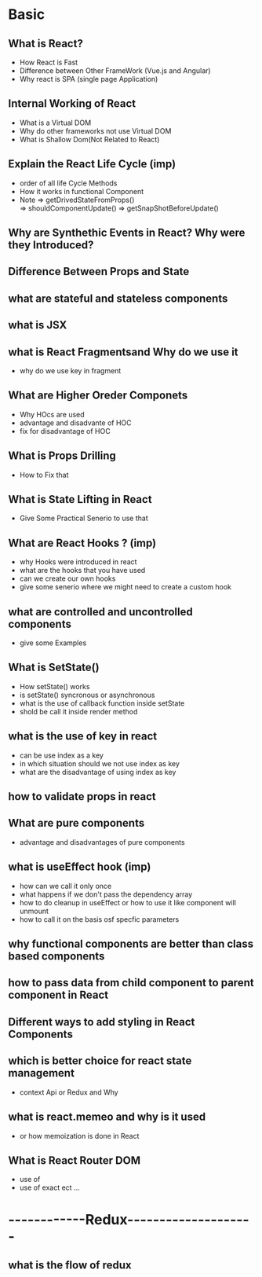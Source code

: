 # Basic

## What is React?

- How React is Fast
- Difference between Other FrameWork (Vue.js and Angular)
- Why react is SPA (single page Application)

## Internal Working of React

- What is a Virtual DOM
- Why do other frameworks not use Virtual DOM
- What is Shallow Dom(Not Related to React)

## Explain the React Life Cycle (imp)

- order of all life Cycle Methods
- How it works in functional Component
- Note
  => getDrivedStateFromProps()  
  => shouldComponentUpdate()
  => getSnapShotBeforeUpdate()

## Why are Synthethic Events in React? Why were they Introduced?

## Difference Between Props and State

## what are stateful and stateless components

## what is JSX

## what is React Fragmentsand Why do we use it

- why do we use key in fragment

## What are Higher Oreder Componets

- Why HOcs are used
- advantage and disadvante of HOC
- fix for disadvantage of HOC

## What is Props Drilling

- How to Fix that

## What is State Lifting in React

- Give Some Practical Senerio to use that

## What are React Hooks ? (imp)

- why Hooks were introduced in react
- what are the hooks that you have used
- can we create our own hooks
- give some senerio where we might need to create a custom hook

## what are controlled and uncontrolled components

- give some Examples

## What is SetState()

- How setState() works
- is setState() syncronous or asynchronous
- what is the use of callback function inside setState
- shold be call it inside render method

## what is the use of key in react

- can be use index as a key
- in which situation should we not use index as key
- what are the disadvantage of using index as key

## how to validate props in react

## What are pure components

- advantage and disadvantages of pure components

## what is useEffect hook (imp)

- how can we call it only once
- what happens if we don't pass the dependency array
- how to do cleanup in useEffect or how to use it like component will unmount
- how to call it on the basis osf specfic parameters

## why functional components are better than class based components

## how to pass data from child component to parent component in React

## Different ways to add styling in React Components

## which is better choice for react state management

- context Api or Redux and Why

## what is react.memeo and why is it used

- or how memoization is done in React

## What is React Router DOM

- use of <switch>
- use of exact ect ...

# ------------Redux--------------------

## what is the flow of redux
